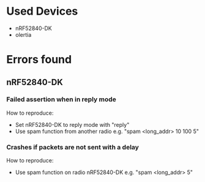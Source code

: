 # Used Devices
- nRF52840-DK
- olertia

# Errors found

## nRF52840-DK 

### Failed assertion when in reply mode

How to reproduce: 
  - Set nRF52840-DK to reply mode with "reply"
  - Use spam function from another radio e.g. "spam <long_addr>  10 100 5"
  
### Crashes if packets are not sent with a delay

How to reproduce:
  - Use spam function on radio nRF52840-DK e.g. "spam <long_addr> <len> <number of packets> 5"
